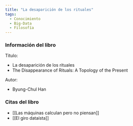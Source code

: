 ```yaml
---
title: "La desaparición de los rituales"
tags:
  - Conocimiento
  - Big-Data
  - Filosofía
---
```


### Información del libro

Título:

- La desaparición de los rituales
- The Disappearance of Rituals: A Topology of the Present

Autor:

- Byung-Chul Han

### Citas del libro

- [[Las máquinas calculan pero no piensan]]
- [[El giro dataísta]]
